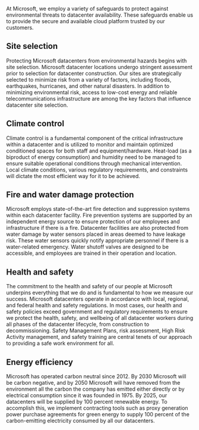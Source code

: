 At Microsoft, we employ a variety of safeguards to protect against environmental threats to datacenter availability. These safeguards enable us to provide the secure and available cloud platform trusted by our customers.

## Site selection

Protecting Microsoft datacenters from environmental hazards begins with site selection. Microsoft datacenter locations undergo stringent assessment prior to selection for datacenter construction. Our sites are strategically selected to minimize risk from a variety of factors, including floods, earthquakes, hurricanes, and other natural disasters. In addition to minimizing environmental risk, access to low-cost energy and reliable telecommunications infrastructure are among the key factors that influence datacenter site selection.

## Climate control

Climate control is a fundamental component of the critical infrastructure within a datacenter and is utilized to monitor and maintain optimized conditioned spaces for both staff and equipment/hardware. Heat-load (as a biproduct of energy consumption) and humidity need to be managed to ensure suitable operational conditions through mechanical intervention. Local climate conditions, various regulatory requirements, and constraints will dictate the most efficient way for it to be achieved.

## Fire and water damage protection

Microsoft employs state-of-the-art fire detection and suppression systems within each datacenter facility. Fire prevention systems are supported by an independent energy source to ensure protection of our employees and infrastructure if there is a fire. Datacenter facilities are also protected from water damage by water sensors placed in areas deemed to have leakage risk. These water sensors quickly notify appropriate personnel if there is a water-related emergency. Water shutoff valves are designed to be accessible, and employees are trained in their operation and location.

## Health and safety

The commitment to the health and safety of our people at Microsoft underpins everything that we do and is fundamental to how we measure our success. Microsoft datacenters operate in accordance with local, regional, and federal health and safety regulations. In most cases, our health and safety policies exceed government and regulatory requirements to ensure we protect the health, safety, and wellbeing of all datacenter workers during all phases of the datacenter lifecycle, from construction to decommissioning. Safety Management Plans, risk assessment, High Risk Activity management, and safety training are central tenets of our approach to providing a safe work environment for all.

## Energy efficiency

Microsoft has operated carbon neutral since 2012. By 2030 Microsoft will be carbon negative, and by 2050 Microsoft will have removed from the environment all the carbon the company has emitted either directly or by electrical consumption since it was founded in 1975. By 2025, our datacenters will be supplied by 100 percent renewable energy. To accomplish this, we implement contracting tools such as proxy generation power purchase agreements for green energy to supply 100 percent of the carbon-emitting electricity consumed by all our datacenters.
